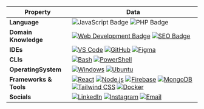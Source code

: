 
| Property             | Data                                                                                                                                                                                                                                                                                                                                                                                                                                                                                                                                                                                                                                                                                                                                                                                                                                                                                                                                                                                                                                                                                                                                                                                                                                                                                                                                                                                                                                                                                                                                                                                                                                                                                                                                                                                   |
|----------------------|------------------------------------------------------------------------------------------------------------------------------------------------------------------------------------------------------------------------------------------------------------------------------------------------------------------------------------------------------------------------------------------------------------------------------------------------------------------------------------------------------------------------------------------------------------------------------------------------------------------------------------------------------------------------------------------------------------------------------------------------------------------------------------------------------------------------------------------------------------------------------------------------------------------------------------------------------------------------------------------------------------------------------------------------------------------------------------------------------------------------------------------------------------------------------------------------------------------------------------------------------------------------------------------------------------------------------------------------------------------------------------------------------------------------------------------------------------------------------------------------------------------------------------------------------------------------------------------------------------------------------------------------------------------------------------------------------------------------------------------------------------------------------------------------------------------------------------------------|
| **Language**       | ![JavaScript Badge](https://img.shields.io/badge/-JavaScript-F7DF1E?style=flat&logo=javascript&logoColor=black) ![PHP Badge](https://img.shields.io/badge/-PHP-777BB4?style=flat&logo=php&logoColor=white) |
| **Domain Knowledge**      | [![Web Development Badge](https://img.shields.io/badge/-Web%20Development-blue?style=flat&logo=html5&logoColor=white)](#) [![SEO Badge](https://img.shields.io/badge/-SEO-00C853?style=flat&logo=Google&logoColor=white)](#) |
| **IDEs**      | [![VS Code](https://img.shields.io/badge/-VS%20Code-007ACC?logo=visual-studio-code&logoColor=white)](https://code.visualstudio.com/) [![GitHub](https://img.shields.io/badge/-GitHub-black?logo=github)](https://github.com/) [![Figma](https://img.shields.io/badge/-Figma-F24E1E?logo=figma&logoColor=white)](https://www.figma.com/) |
| **CLIs**      | [![Bash](https://img.shields.io/badge/-Bash-black?logo=gnu-bash)](https://www.gnu.org/software/bash/) [![PowerShell](https://img.shields.io/badge/-PowerShell-blue?logo=powershell)](https://docs.microsoft.com/en-us/powershell/) |
| **OperatingSystem**      | [![Windows](https://img.shields.io/badge/-Windows-0078D6?logo=windows&logoColor=white)](https://www.microsoft.com/en-us/windows) [![Ubuntu](https://img.shields.io/badge/-Ubuntu-E95420?logo=ubuntu&logoColor=white)](https://ubuntu.com/) |
| **Frameworks & Tools**      | [![React](https://img.shields.io/badge/-React-blue?style=flat&logo=react&logoColor=white)](https://reactjs.org/) [![Node.js](https://img.shields.io/badge/-Node.js-339933?style=flat&logo=node.js&logoColor=white)](https://nodejs.org/) [![Firebase](https://img.shields.io/badge/-Firebase-yellow?logo=firebase)](https://firebase.google.com/) [![MongoDB](https://img.shields.io/badge/-MongoDB-green?logo=mongodb)](https://www.mongodb.com/) [![Tailwind CSS](https://img.shields.io/badge/-Tailwind%20CSS-06B6D4?style=flat&logo=tailwindcss&logoColor=white)](https://tailwindcss.com/) [![Docker](https://img.shields.io/badge/-Docker-blue?logo=docker)](https://www.docker.com/) |
| **Socials**      | [![LinkedIn](https://img.shields.io/badge/-LinkedIn-blue?style=flat&logo=LinkedIn&logoColor=white)](https://www.linkedin.com/in/mamun-miah-seo-expert/) [![Instagram](https://img.shields.io/badge/-Instagram-E4405F?style=flat&logo=Instagram&logoColor=white)](https://www.instagram.com/mamun.miah.seoexpert/) [![Email](https://img.shields.io/badge/Email-mamun.miah.dev@gmail.com-red?style=flat&logo=gmail&logoColor=white)](mailto:mamun.miah.dev@gmail.com) |


